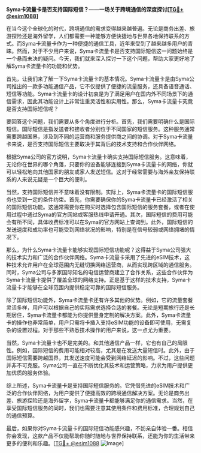 **Syma卡流量卡是否支持国际短信？——一场关于跨境通信的深度探讨[[TG💪+ @esim1088](https://t.me/s/esim1088)]**

在当今这个全球化的时代，跨境通信的需求变得越来越普遍。无论是商务出差、旅游探险还是海外留学，人们都需要一种能够方便快捷地与世界各地保持联系的方式。而Syma卡流量卡作为一种便捷的通信工具，近年来受到了越来越多用户的青睐。然而，对于不少用户来说，Syma卡流量卡是否支持国际短信这一问题始终是一个悬而未决的疑问。今天，我们就来深入探讨一下这个问题，帮助大家更好地了解Syma卡流量卡的功能和优势。

首先，让我们来了解一下Syma卡流量卡的基本情况。Syma卡流量卡是由Syma公司推出的一款多功能通信产品，它不仅提供了便捷的流量服务，还具备语音通话、短信等功能。Syma卡流量卡的设计初衷是为了满足用户在国内外不同场景下的通信需求，因此其功能设计上非常注重灵活性和实用性。那么，Syma卡流量卡究竟是否支持国际短信呢？

要回答这个问题，我们需要从多个角度进行分析。首先，我们需要明确什么是国际短信。国际短信是指发送者和接收者分别位于不同国家的短信服务。这种服务通常需要跨越国界，涉及到不同的运营商和服务提供商之间的协调。对于Syma卡流量卡来说，是否支持国际短信主要取决于其背后的技术支持和合作伙伴网络。

根据Syma公司的官方说明，Syma卡流量卡确实支持国际短信服务。这意味着，无论你在世界的哪个角落，只要你的设备能够连接到Syma卡流量卡的网络，你就可以轻松地向其他国家的朋友或家人发送短信。这对于经常需要与海外亲友保持联系的人来说无疑是一个巨大的便利。

当然，支持国际短信并不意味着没有限制。实际上，Syma卡流量卡的国际短信服务也受到一定的条件约束。首先，你需要确保你的Syma卡流量卡已经激活了相关的国际短信功能。这通常需要你在购买时选择包含国际短信的服务套餐，或者在使用过程中通过Syma的官方网站或客服热线申请开通。其次，国际短信的费用可能会有所不同，具体收费标准可以在Syma的官方网站上查询到。此外，国际短信的发送速度和成功率也可能受到网络状况的影响，特别是在信号较弱或网络拥堵的情况下。

那么，为什么Syma卡流量卡能够实现国际短信功能呢？这得益于Syma公司强大的技术实力和广泛的合作伙伴网络。Syma卡流量卡采用了先进的eSIM技术，这种技术允许用户在全球范围内无缝切换网络运营商，从而实现跨区域的通信服务。同时，Syma公司与多家国际知名的电信运营商建立了合作关系，这些合作伙伴为Syma卡流量卡提供了覆盖全球的网络支持。正是基于这样的技术支持，Syma卡流量卡才能够在全球范围内提供稳定可靠的国际短信服务。

除了国际短信功能外，Syma卡流量卡还有许多其他的优势。例如，它的流量套餐灵活多样，用户可以根据自己的实际需求选择合适的套餐。无论是短期旅行还是长期居住，Syma卡流量卡都能为你提供量身定制的解决方案。此外，Syma卡流量卡的操作也非常简单，用户只需将卡插入支持eSIM功能的设备即可使用，无需复杂的设置过程。对于那些不熟悉技术操作的用户来说，这一点尤为重要。

当然，Syma卡流量卡也不是完美的。和其他通信产品一样，它也有自己的局限性。例如，国际短信的费用可能相对较高，尤其是在发送大量短信时。此外，由于国际短信需要跨越国界，其发送速度可能会受到网络延迟的影响。不过，这些问题并非不可克服。Syma公司一直在不断优化其技术和运营策略，力求为用户提供更加优质的服务体验。

综上所述，Syma卡流量卡是支持国际短信服务的。它凭借先进的eSIM技术和广泛的合作伙伴网络，为用户提供了便捷高效的跨境通信解决方案。无论是商务出差、旅游探险还是海外留学，Syma卡流量卡都能够满足你的通信需求。当然，在享受国际短信服务的同时，我们也需要注意其使用条件和费用标准，合理规划自己的通信预算。

最后，如果你对Syma卡流量卡的国际短信功能感兴趣，不妨亲自体验一番。相信你会发现，这款产品不仅能帮助你随时随地与世界保持联系，还能为你的生活带来更多的便利和乐趣。[[TG💪+ @esim1088](https://t.me/s/esim1088) ![Image](https://i.postimg.cc/4NQfJmqS/Snipaste-2025-05-13-00-14-12.png)]